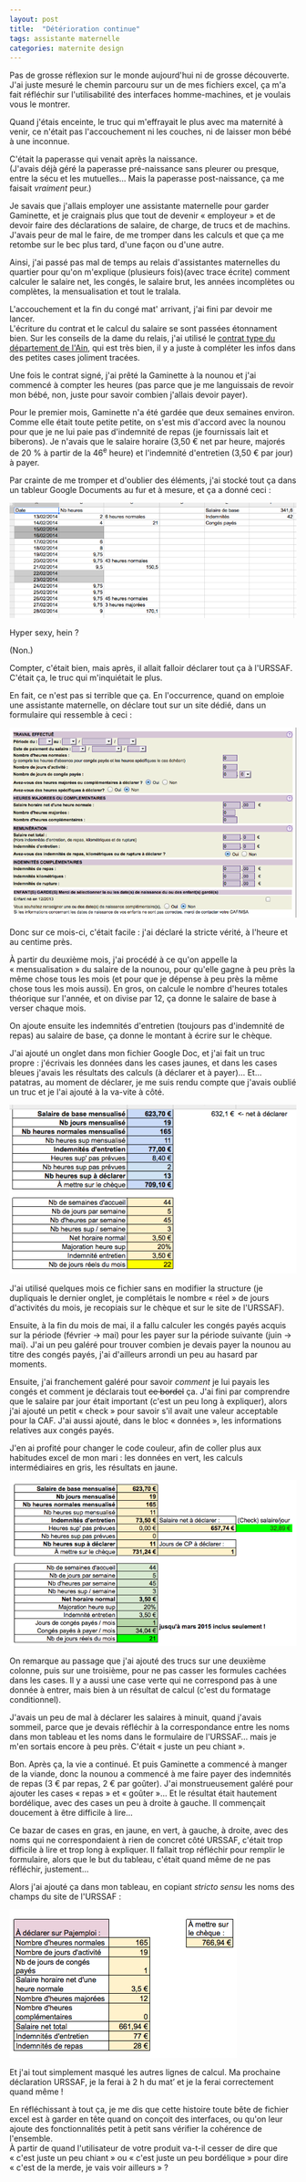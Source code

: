 ```yaml
---
layout: post
title:  "Détérioration continue"
tags: assistante maternelle
categories: maternite design
---
```


Pas de grosse réflexion sur le monde aujourd'hui ni de grosse découverte. J'ai juste mesuré le chemin parcouru sur un de mes fichiers excel, ça m'a fait réfléchir sur l'utilisabilité des interfaces homme-machines, et je voulais vous le montrer.

Quand j'étais enceinte, le truc qui m'effrayait le plus avec ma maternité à venir, ce n'était pas l'accouchement ni les couches, ni de laisser mon bébé à une inconnue.

C'était la paperasse qui venait après la naissance.  
(J'avais déjà géré la paperasse pré-naissance sans pleurer ou presque, entre la sécu et les mutuelles… Mais la paperasse post-naissance, ça me faisait _vraiment_ peur.)

Je savais que j'allais employer une assistante maternelle pour garder Gaminette, et je craignais plus que tout de devenir « employeur » et de devoir faire des déclarations de salaire, de charge, de trucs et de machins. J'avais peur de mal le faire, de me tromper dans les calculs et que ça me retombe sur le bec plus tard, d'une façon ou d'une autre.

Ainsi, j'ai passé pas mal de temps au relais d'assistantes maternelles du quartier pour qu'on m'explique (plusieurs fois)(avec trace écrite) comment calculer le salaire net, les congés, le salaire brut, les années incomplètes ou complètes, la mensualisation et tout le tralala. 

L'accouchement et la fin du congé mat' arrivant, j'ai fini par devoir me lancer.  
L'écriture du contrat et le calcul du salaire se sont passées étonnament bien. Sur les conseils de la dame du relais, j'ai utilisé le [contrat type du département de l'Ain][contrat-ain], qui est très bien, il y a juste à compléter les infos dans des petites cases joliment tracées.

Une fois le contrat signé, j'ai prêté la Gaminette à la nounou et j'ai commencé à compter les heures (pas parce que je me languissais de revoir mon bébé, non, juste pour savoir combien j'allais devoir payer).

Pour le premier mois, Gaminette n'a été gardée que deux semaines environ. Comme elle était toute petite petite, on s'est mis d'accord avec la nounou pour que je ne lui paie pas d'indemnité de repas (je fournissais lait et biberons). Je n'avais que le salaire horaire (3,50 € net par heure, majorés de 20 % à partir de la 46<sup>e</sup> heure) et l'indemnité d'entretien (3,50 € par jour) à payer.

Par crainte de me tromper et d'oublier des éléments, j'ai stocké tout ça dans un tableur Google Documents au fur et à mesure, et ça a donné ceci :

![Mes calculs de février](/img/2014/09/excel-nounou/2-fevrier.png)

Hyper sexy, hein ?

(Non.)

Compter, c'était bien, mais après, il allait falloir déclarer tout ça à l'URSSAF. C'était ça, le truc qui m'inquiétait le plus.

En fait, ce n'est pas si terrible que ça. En l'occurrence, quand on emploie une assistante maternelle, on déclare tout sur un site dédié, dans un formulaire qui ressemble à ceci :

![Le site de Pajemploi](/img/2014/09/excel-nounou/1-pajemploi.png)

Donc sur ce mois-ci, c'était facile : j'ai déclaré la stricte vérité, à l'heure et au centime près.

À partir du deuxième mois, j'ai procédé à ce qu'on appelle la « mensualisation » du salaire de la nounou, pour qu'elle gagne à peu près la même chose tous les mois (et pour que je dépense à peu près la même chose tous les mois aussi). En gros, on calcule le nombre d'heures totales théorique sur l'année, et on divise par 12, ça donne le salaire de base à verser chaque mois.

On ajoute ensuite les indemnités d'entretien (toujours pas d'indemnité de repas) au salaire de base, ça donne le montant à écrire sur le chèque.

J'ai ajouté un onglet dans mon fichier Google Doc, et j'ai fait un truc propre : j'écrivais les données dans les cases jaunes, et dans les cases bleues j'avais les résultats des calculs (à déclarer et à payer)… Et… patatras, au moment de déclarer, je me suis rendu compte que j'avais oublié un truc et je l'ai ajouté à la va-vite à côté.

![Excel nounou, première version](/img/2014/09/excel-nounou/3-v1.png)

J'ai utilisé quelques mois ce fichier sans en modifier la structure (je dupliquais le dernier onglet, je complétais le nombre « réel » de jours d'activités du mois, je recopiais sur le chèque et sur le site de l'URSSAF).

Ensuite, à la fin du mois de mai, il a fallu calculer les congés payés acquis sur la période (février -> mai) pour les payer sur la période suivante (juin -> mai). J'ai un peu galéré pour trouver combien je devais payer la nounou au titre des congés payés, j'ai d'ailleurs arrondi un peu au hasard par moments.

Ensuite, j'ai franchement galéré pour savoir _comment_ je lui payais les congés et comment je déclarais tout <del>ce bordel</del> ça. J'ai fini par comprendre que le salaire par jour était important (c'est un peu long à expliquer), alors j'ai ajouté un petit « check » pour savoir s'il avait une valeur acceptable pour la CAF. J'ai aussi ajouté, dans le bloc « données », les informations relatives aux congés payés.

J'en ai profité pour changer le code couleur, afin de coller plus aux habitudes excel de mon mari : les données en vert, les calculs intermédiaires en gris, les résultats en jaune.

![Le site de Pajemploi](/img/2014/09/excel-nounou/4-v2.png)

On remarque au passage que j'ai ajouté des trucs sur une deuxième colonne, puis sur une troisième, pour ne pas casser les formules cachées dans les cases. Il y a aussi une case verte qui ne correspond pas à une donnée à entrer, mais bien à un résultat de calcul (c'est du formatage conditionnel).

J'avais un peu de mal à déclarer les salaires à minuit, quand j'avais sommeil, parce que je devais réfléchir à la correspondance entre les noms dans mon tableau et les noms dans le formulaire de l'URSSAF… mais je m'en sortais encore à peu près. C'était « juste un peu chiant ».

Bon. Après ça, la vie a continué. Et puis Gaminette a commencé à manger de la viande, donc la nounou a commencé à me faire payer des indemnités de repas (3 € par repas, 2 € par goûter). J'ai monstrueusement galéré pour ajouter les cases « repas » et « goûter »… Et le résultat était hautement bordélique, avec des cases un peu à droite à gauche. Il commençait doucement à être difficile à lire…

Ce bazar de cases en gras, en jaune, en vert, à gauche, à droite, avec des noms qui ne correspondaient à rien de concret côté URSSAF, c'était trop difficile à lire et trop long à expliquer. Il fallait trop réfléchir pour remplir le formulaire, alors que le but du tableau, c'était quand même de ne pas réfléchir, justement…

Alors j'ai ajouté ça dans mon tableau, en copiant _stricto sensu_ les noms des champs du site de l'URSSAF :

![Le site de Pajemploi](/img/2014/09/excel-nounou/5-v3.png)

Et j'ai tout simplement masqué les autres lignes de calcul. Ma prochaine déclaration URSSAF, je la ferai à 2 h du mat’ et je la ferai correctement quand même !

En réfléchissant à tout ça, je me dis que cette histoire toute bête de fichier excel est à garder en tête quand on conçoit des interfaces, ou qu'on leur ajoute des fonctionnalités petit à petit sans vérifier la cohérence de l'ensemble.  
À partir de quand l'utilisateur de votre produit va-t-il cesser de dire que « c'est juste un peu chiant » ou « c'est juste un peu bordélique » pour dire « c'est de la merde, je vais voir ailleurs » ?


[contrat-ain]: http://www.ain.fr/jcms/cd_10394/fiche-le-contrat-de-travail-type
